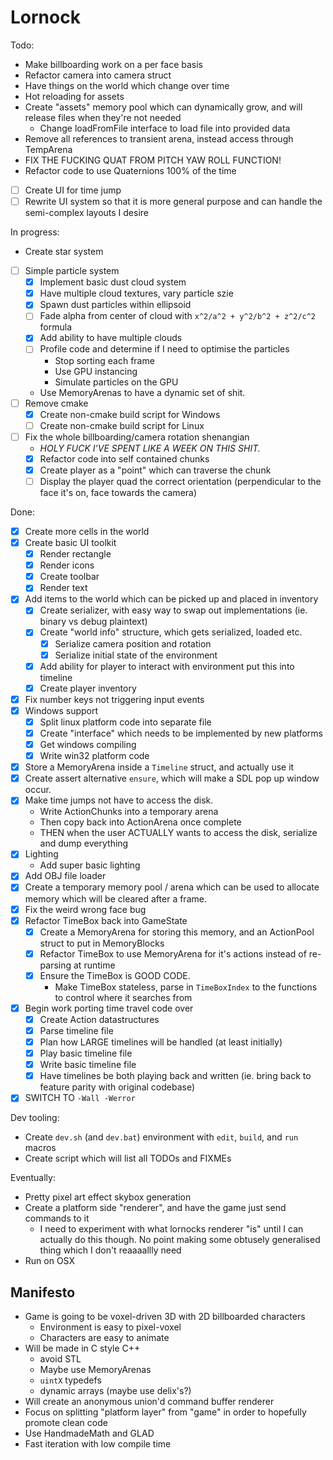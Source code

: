# Lornock

Todo:

- Make billboarding work on a per face basis
- Refactor camera into camera struct
- Have things on the world which change over time
- Hot reloading for assets
- Create "assets" memory pool which can dynamically grow, and will release files when they're not needed
  - Change loadFromFile interface to load file into provided data
- Remove all references to transient arena, instead access through TempArena
- FIX THE FUCKING QUAT FROM PITCH YAW ROLL FUNCTION!
- Refactor code to use Quaternions 100% of the time
- [ ] Create UI for time jump
- [ ] Rewrite UI system so that it is more general purpose and can handle the semi-complex layouts I desire

In progress:
- Create star system
- [ ] Simple particle system
  - [x] Implement basic dust cloud system
  - [x] Have multiple cloud textures, vary particle szie
  - [x] Spawn dust particles within ellipsoid
  - [ ] Fade alpha from center of cloud with `x^2/a^2 + y^2/b^2 + z^2/c^2` formula
  - [x] Add ability to have multiple clouds
  - [ ] Profile code and determine if I need to optimise the particles
    - Stop sorting each frame
    - Use GPU instancing
    - Simulate particles on the GPU
  - Use MemoryArenas to have a dynamic set of shit.
- [ ] Remove cmake
  - [x] Create non-cmake build script for Windows
  - [ ] Create non-cmake build script for Linux
- [ ] Fix the whole billboarding/camera rotation shenangian
  - _HOLY FUCK I'VE SPENT LIKE A WEEK ON THIS SHIT._
  - [x] Refactor code into self contained chunks
  - [x] Create player as a "point" which can traverse the chunk
  - [ ] Display the player quad the correct orientation (perpendicular to the face it's on, face towards the camera)

Done:
- [x] Create more cells in the world
- [x] Create basic UI toolkit
  - [x] Render rectangle
  - [x] Render icons
  - [x] Create toolbar
  - [x] Render text
- [x] Add items to the world which can be picked up and placed in inventory
  - [x] Create serializer, with easy way to swap out implementations (ie. binary vs debug plaintext)
  - [x] Create "world info" structure, which gets serialized, loaded etc.
    - [x] Serialize camera position and rotation
    - [x] Serialize initial state of the environment
  - [x] Add ability for player to interact with environment put this into timeline
  - [x] Create player inventory
- [x] Fix number keys not triggering input events
- [x] Windows support
  - [x] Split linux platform code into separate file
  - [x] Create "interface" which needs to be implemented by new platforms
  - [x] Get windows compiling
  - [x] Write win32 platform code
- [x] Store a MemoryArena inside a `Timeline` struct, and actually use it
- [x] Create assert alternative `ensure`, which will make a SDL pop up window occur.
- [x] Make time jumps not have to access the disk.
  - Write ActionChunks into a temporary arena
  - Then copy back into ActionArena once complete
  - THEN when the user ACTUALLY wants to access the disk, serialize and dump everything
- [x] Lighting
  - Add super basic lighting
- [x] Add OBJ file loader
- [x] Create a temporary memory pool / arena which can be used to allocate memory which will be cleared after a frame.
- [x] Fix the weird wrong face bug
- [x] Refactor TimeBox back into GameState
  - [x] Create a MemoryArena for storing this memory, and an ActionPool struct to put in MemoryBlocks
  - [x] Refactor TimeBox to use MemoryArena for it's actions instead of re-parsing at runtime
  - [x] Ensure the TimeBox is GOOD CODE.
    - Make TimeBox stateless, parse in `TimeBoxIndex` to the functions to control where it searches from
- [x] Begin work porting time travel code over
  - [x] Create Action datastructures
  - [x] Parse timeline file
  - [x] Plan how LARGE timelines will be handled (at least initially)
  - [x] Play basic timeline file
  - [x] Write basic timeline file
  - [x] Have timelines be both playing back and written (ie. bring back to feature parity with original codebase)
- [x] SWITCH TO `-Wall -Werror`

Dev tooling:
- Create `dev.sh` (and `dev.bat`) environment with `edit`, `build`, and `run` macros
- Create script which will list all TODOs and FIXMEs

Eventually:

- Pretty pixel art effect skybox generation
- Create a platform side "renderer", and have the game just send commands to it
  - I need to experiment with what lornocks renderer "is" until I can actually do this though. No point making some obtusely generalised thing which I don't reaaaallly need
- Run on OSX

## Manifesto

- Game is going to be voxel-driven 3D with 2D billboarded characters
  - Environment is easy to pixel-voxel
  - Characters are easy to animate
- Will be made in C style C++
  - avoid STL
  - Maybe use MemoryArenas
  - `uintX` typedefs
  - dynamic arrays (maybe use delix's?)
- Will create an anonymous union'd command buffer renderer
- Focus on splitting "platform layer" from "game" in order to hopefully promote clean code
- Use HandmadeMath and GLAD
- Fast iteration with low compile time
